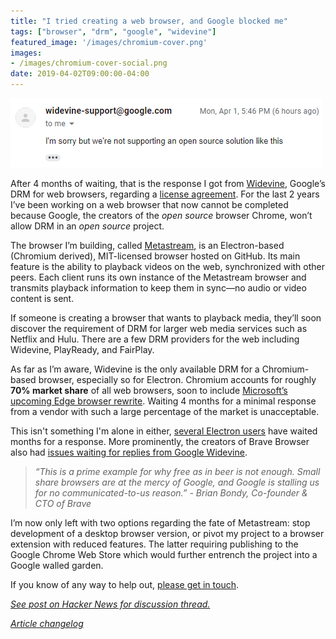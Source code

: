 ```yaml
---
title: "I tried creating a web browser, and Google blocked me"
tags: ["browser", "drm", "google", "widevine"]
featured_image: '/images/chromium-cover.png'
images:
- /images/chromium-cover-social.png
date: 2019-04-02T09:00:00-04:00
---
```


![I'm sorry but we're not supporting an open source solution like this](/images/google-widevine-gmail.png)

After 4 months of waiting, that is the response I got from [Widevine](https://www.widevine.com/), Google’s DRM for web browsers, regarding a [license agreement](https://github.com/castlabs/electron-releases#verified-media-path-vmp). For the last 2 years I’ve been working on a web browser that now cannot be completed because Google, the creators of the _open source_ browser Chrome, won’t allow DRM in an _open source_ project.

The browser I’m building, called [Metastream](https://github.com/samuelmaddock/metastream), is an Electron-based (Chromium derived), MIT-licensed browser hosted on GitHub. Its main feature is the ability to playback videos on the web, synchronized with other peers. Each client runs its own instance of the Metastream browser and transmits playback information to keep them in sync—no audio or video content is sent.

If someone is creating a browser that wants to playback media, they’ll soon discover the requirement of DRM for larger web media services such as Netflix and Hulu. There are a few DRM providers for the web including Widevine, PlayReady, and FairPlay.

As far as I’m aware, Widevine is the only available DRM for a Chromium-based browser, especially so for Electron. Chromium accounts for roughly **70% market share** of all web browsers, soon to include [Microsoft’s upcoming Edge browser rewrite](https://www.windowscentral.com/microsoft-building-chromium-powered-web-browser-windows-10). Waiting 4 months for a minimal response from a vendor with such a large percentage of the market is unacceptable.

This isn't something I'm alone in either, [several Electron users](https://github.com/electron/electron/issues/12427) have waited months for a response. More prominently, the creators of Brave Browser also had [issues waiting for replies from Google Widevine](https://github.com/brave/browser-laptop/issues/10449#issuecomment-323800130).

> _“This is a prime example for why free as in beer is not enough. Small share browsers are at the mercy of Google, and Google is stalling us for no communicated-to-us reason.” - Brian Bondy, Co-founder & CTO of Brave_

I’m now only left with two options regarding the fate of Metastream: stop development of a desktop browser version, or pivot my project to a browser extension with reduced features. The latter requiring publishing to the Google Chrome Web Store which would further entrench the project into a Google walled garden.

If you know of any way to help out, [please get in touch](/contact).

[_See post on Hacker News for discussion thread._](https://news.ycombinator.com/item?id=19553941)

[_Article changelog_](https://github.com/samuelmaddock/samuelmaddock.github.io/commits/develop/content/posts/google-widevine-blocked-my-browser.md)
